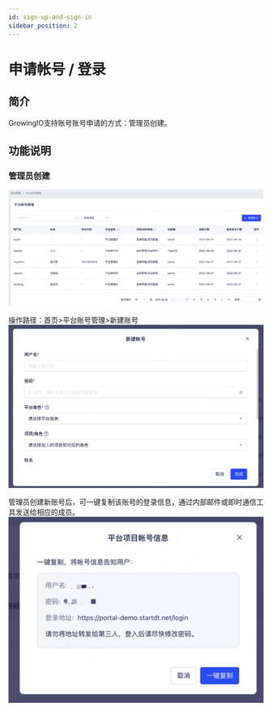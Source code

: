 ```yaml
---
id: sign-up-and-sign-in
sidebar_position: 2
---
```


# 申请帐号 / 登录

## 简介[](#jian-jie)

GrowingIO支持账号账号申请的方式：管理员创建。

## 功能说明[](#gong-neng-shuo-ming)


### 管理员创建[](#guan-li-yuan-chuang-jian)
 ![图 1](/img/33c78e996f444cc66377df0c2982979bf2e4aef7b77fdccc5cf396ef252a6878.png)  

操作路径：首页>平台账号管理>新建账号
  ![图 2](/img/8798f26f4777292e37c5a3994af12d36846ad7b02dcf4453fd433bb072e222c0.png)  


管理员创建新账号后，可一键复制该账号的登录信息，通过内部邮件或即时通信工具发送给相应的成员。
![图 3](/img/dbc077e2a97ba66cce760fc538864766db8692bae95bf27556d27999ba48bcee.png)  




